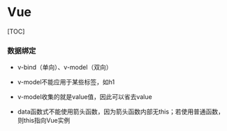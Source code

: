 # Vue

[TOC]

### 数据绑定

- v-bind（单向）、v-model（双向）
- v-model不能应用于某些标签，如h1
- v-model收集的就是value值，因此可以省去value

- data函数式不能使用箭头函数，因为箭头函数内部无this；若使用普通函数，则this指向Vue实例